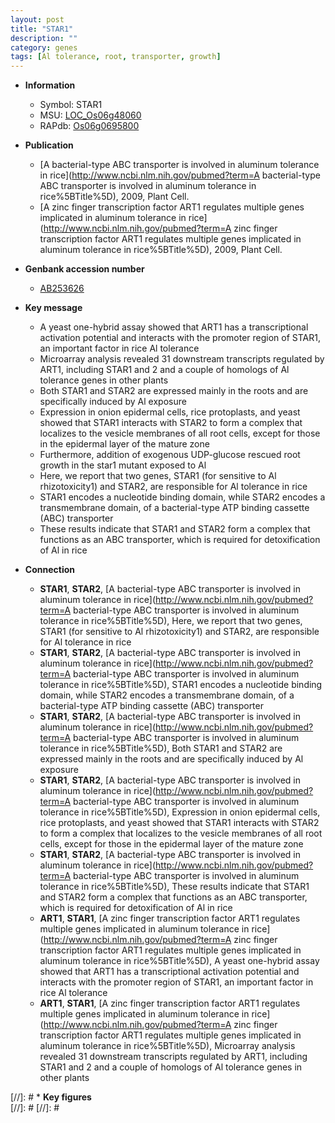 ```yaml
---
layout: post
title: "STAR1"
description: ""
category: genes
tags: [Al tolerance, root, transporter, growth]
---
```


* **Information**  
    + Symbol: STAR1  
    + MSU: [LOC_Os06g48060](http://rice.plantbiology.msu.edu/cgi-bin/ORF_infopage.cgi?orf=LOC_Os06g48060)  
    + RAPdb: [Os06g0695800](http://rapdb.dna.affrc.go.jp/viewer/gbrowse_details/irgsp1?name=Os06g0695800)  

* **Publication**  
    + [A bacterial-type ABC transporter is involved in aluminum tolerance in rice](http://www.ncbi.nlm.nih.gov/pubmed?term=A bacterial-type ABC transporter is involved in aluminum tolerance in rice%5BTitle%5D), 2009, Plant Cell.
    + [A zinc finger transcription factor ART1 regulates multiple genes implicated in aluminum tolerance in rice](http://www.ncbi.nlm.nih.gov/pubmed?term=A zinc finger transcription factor ART1 regulates multiple genes implicated in aluminum tolerance in rice%5BTitle%5D), 2009, Plant Cell.

* **Genbank accession number**  
    + [AB253626](http://www.ncbi.nlm.nih.gov/nuccore/AB253626)

* **Key message**  
    + A yeast one-hybrid assay showed that ART1 has a transcriptional activation potential and interacts with the promoter region of STAR1, an important factor in rice Al tolerance
    + Microarray analysis revealed 31 downstream transcripts regulated by ART1, including STAR1 and 2 and a couple of homologs of Al tolerance genes in other plants
    + Both STAR1 and STAR2 are expressed mainly in the roots and are specifically induced by Al exposure
    + Expression in onion epidermal cells, rice protoplasts, and yeast showed that STAR1 interacts with STAR2 to form a complex that localizes to the vesicle membranes of all root cells, except for those in the epidermal layer of the mature zone
    + Furthermore, addition of exogenous UDP-glucose rescued root growth in the star1 mutant exposed to Al
    + Here, we report that two genes, STAR1 (for sensitive to Al rhizotoxicity1) and STAR2, are responsible for Al tolerance in rice
    + STAR1 encodes a nucleotide binding domain, while STAR2 encodes a transmembrane domain, of a bacterial-type ATP binding cassette (ABC) transporter
    + These results indicate that STAR1 and STAR2 form a complex that functions as an ABC transporter, which is required for detoxification of Al in rice

* **Connection**  
    + __STAR1__, __STAR2__, [A bacterial-type ABC transporter is involved in aluminum tolerance in rice](http://www.ncbi.nlm.nih.gov/pubmed?term=A bacterial-type ABC transporter is involved in aluminum tolerance in rice%5BTitle%5D), Here, we report that two genes, STAR1 (for sensitive to Al rhizotoxicity1) and STAR2, are responsible for Al tolerance in rice
    + __STAR1__, __STAR2__, [A bacterial-type ABC transporter is involved in aluminum tolerance in rice](http://www.ncbi.nlm.nih.gov/pubmed?term=A bacterial-type ABC transporter is involved in aluminum tolerance in rice%5BTitle%5D), STAR1 encodes a nucleotide binding domain, while STAR2 encodes a transmembrane domain, of a bacterial-type ATP binding cassette (ABC) transporter
    + __STAR1__, __STAR2__, [A bacterial-type ABC transporter is involved in aluminum tolerance in rice](http://www.ncbi.nlm.nih.gov/pubmed?term=A bacterial-type ABC transporter is involved in aluminum tolerance in rice%5BTitle%5D), Both STAR1 and STAR2 are expressed mainly in the roots and are specifically induced by Al exposure
    + __STAR1__, __STAR2__, [A bacterial-type ABC transporter is involved in aluminum tolerance in rice](http://www.ncbi.nlm.nih.gov/pubmed?term=A bacterial-type ABC transporter is involved in aluminum tolerance in rice%5BTitle%5D), Expression in onion epidermal cells, rice protoplasts, and yeast showed that STAR1 interacts with STAR2 to form a complex that localizes to the vesicle membranes of all root cells, except for those in the epidermal layer of the mature zone
    + __STAR1__, __STAR2__, [A bacterial-type ABC transporter is involved in aluminum tolerance in rice](http://www.ncbi.nlm.nih.gov/pubmed?term=A bacterial-type ABC transporter is involved in aluminum tolerance in rice%5BTitle%5D), These results indicate that STAR1 and STAR2 form a complex that functions as an ABC transporter, which is required for detoxification of Al in rice
    + __ART1__, __STAR1__, [A zinc finger transcription factor ART1 regulates multiple genes implicated in aluminum tolerance in rice](http://www.ncbi.nlm.nih.gov/pubmed?term=A zinc finger transcription factor ART1 regulates multiple genes implicated in aluminum tolerance in rice%5BTitle%5D), A yeast one-hybrid assay showed that ART1 has a transcriptional activation potential and interacts with the promoter region of STAR1, an important factor in rice Al tolerance
    + __ART1__, __STAR1__, [A zinc finger transcription factor ART1 regulates multiple genes implicated in aluminum tolerance in rice](http://www.ncbi.nlm.nih.gov/pubmed?term=A zinc finger transcription factor ART1 regulates multiple genes implicated in aluminum tolerance in rice%5BTitle%5D), Microarray analysis revealed 31 downstream transcripts regulated by ART1, including STAR1 and 2 and a couple of homologs of Al tolerance genes in other plants

[//]: # * **Key figures**  
[//]: # 
[//]: # 
